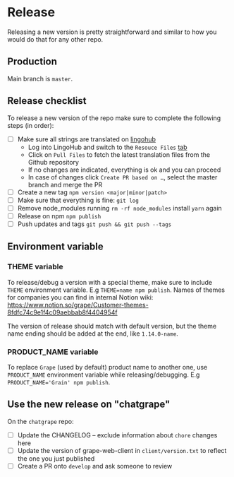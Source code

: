 # Release

Releasing a new version is pretty straightforward and similar to how you would do that for any other repo.

## Production

Main branch is `master`.

## Release checklist

To release a new version of the repo make sure to complete the following steps (in order):

- [ ] Make sure all strings are translated on [lingohub](https://translate.lingohub.com/ubergrape-gmbh/dashboard/web-client)
  - Log into LingoHub and switch to the `Resouce Files` [tab](https://translate.lingohub.com/ubergrape-gmbh/dashboard/web-client/resources/)
  - Click on `Pull Files` to fetch the latest translation files from the Github repository
  - If no changes are indicated, everything is ok and you can proceed
  - In case of changes click `Create PR based on …`, select the master branch and merge the PR
- [ ] Create a new tag `npm version <major|minor|patch>`
- [ ] Make sure that everything is fine: `git log`
- [ ] Remove node_modules running `rm -rf node_modules` install `yarn` again
- [ ] Release on npm `npm publish`
- [ ] Push updates and tags `git push && git push --tags`

## Environment variable

### THEME variable

To release/debug a version with a special theme, make sure to include `THEME` environment variable.
E.g `THEME=name npm publish`. Names of themes for companies you can find in internal Notion wiki:
https://www.notion.so/grape/Customer-themes-8fdfc74c9e1f4c09aebbab8f4404954f

The version of release should match with default version, but the theme name ending should be added at the end, like `1.14.0-name`.

### PRODUCT_NAME variable

To replace `Grape` (used by default) product name to another one, use `PRODUCT_NAME` environment variable while releasing/debugging.
E.g `PRODUCT_NAME='Grain' npm publish`.

## Use the new release on "chatgrape"

On the `chatgrape` repo:

- [ ] Update the CHANGELOG – exclude information about `chore` changes here
- [ ] Update the version of grape-web-client in `client/version.txt` to reflect the one you just published
- [ ] Create a PR onto `develop` and ask someone to review
